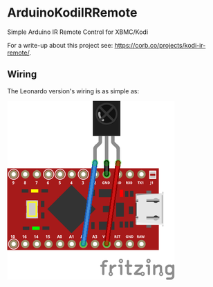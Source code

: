 # ArduinoKodiIRRemote

Simple Arduino IR Remote Control for XBMC/Kodi

For a write-up about this project see: https://corb.co/projects/kodi-ir-remote/.

## Wiring
The Leonardo version's wiring is as simple as:

![Wiring Diagram](https://raw.githubusercontent.com/corbanmailloux/ArduinoKodiIRRemote/master/LeonardoKodiIRRemote_bb.png)
